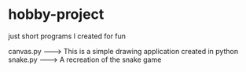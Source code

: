 # hobby-project
just short programs I created for fun

canvas.py ---> This is a simple drawing application created in python <br />
snake.py ---> A recreation of the snake game
